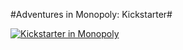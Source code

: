 #Adventures in Monopoly: Kickstarter#

[![](http://westkarana.com/wp-content/uploads/2012/11/aimkick.png "Kickstarter in Monopoly")](http://westkarana.com/wp-content/uploads/2012/11/aimkick.png)



